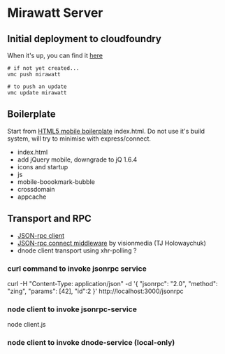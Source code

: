 # Mirawatt Server

## Initial deployment to cloudfoundry
When it's up, you can find it [here](http://mirawatt.cloudfoundry.com)

    # if not yet created...
    vmc push mirawatt

    # to push an update
    vmc update mirawatt


## Boilerplate
Start from [HTML5 mobile boilerplate](https://github.com/h5bp/mobile-boilerplate) index.html.
Do not use it's build system, will try to minimise with express/connect.
  
* index.html
* add jQuery mobile, downgrade to jQ 1.6.4
* icons and startup
* js
* mobile-boookmark-bubble
* crossdomain
* appcache

## Transport and RPC

* [JSON-rpc client](https://github.com/andyfowler/node-jsonrpc-client)
* [JSON-rpc connect middleware](https://github.com/visionmedia/connect-jsonrpc) by visionmedia (TJ Holowaychuk)
* dnode client transport using xhr-polling ?

### curl command to invoke jsonrpc service

  curl -H "Content-Type: application/json" -d '{ "jsonrpc": "2.0", "method": "zing", "params": [42], "id":2 }' http://localhost:3000/jsonrpc

### node client to invoke jsonrpc-service

  node client.js

### node client to invoke dnode-service (local-only)
  